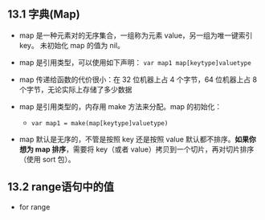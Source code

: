 ## 13.1 字典(Map)
* map 是一种元素对的无序集合，一组称为元素 value，另一组为唯一键索引 key。 未初始化 map 的值为 nil。

* map 是引用类型，可以使用如下声明： `var map1 map[keytype]valuetype`

* map 传递给函数的代价很小：在 32 位机器上占 4 个字节，64 位机器上占 8 个字节，无论实际上存储了多少数据

* map 是引用类型的，内存用 make 方法来分配。map 的初始化：
    * `var map1 = make(map[keytype]valuetype)`

* map 默认是无序的，不管是按照 key 还是按照 value 默认都不排序。__如果你想为 map 排序__，需要将 key（或者 value）拷贝到一个切片，再对切片排序（使用 sort 包）。


## 13.2 range语句中的值
* for range 
